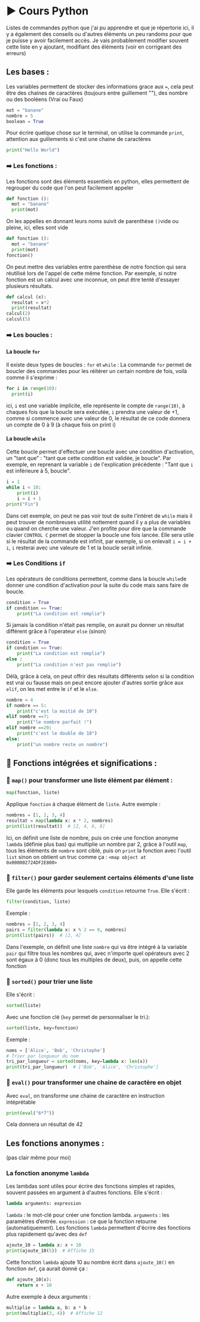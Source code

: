 # :arrow_forward: Cours Python
Listes de commandes python que j'ai pu apprendre et que je répertorie ici, il y a également des conseils ou d'autres éléments un peu randoms pour que je puisse y avoir facilement accès. Je vais probablement modifier souvent cette liste en y ajoutant, modifiant des éléments (voir en corrigeant des erreurs)
## Les bases :

Les variables permettent de stocker des informations grace aux ```=```, cela peut être des chaines de caractères (toujours entre guillement ""), des nombre ou des booléens (Vrai ou Faux)
```python
mot = "banane"
nombre = 5
boolean = True
```

Pour écrire quelque chose sur le terminal, on utilise la commande ```print```, attention aux guillements si c'est une chaine de caractères
```python
print("Hello World")
```

### :arrow_right: Les fonctions :

Les fonctions sont des éléments essentiels en python, elles permettent de regrouper du code que l'on peut facilement appeler
```python
def fonction ():
  mot = "banane"
  print(mot)
```
On les appelles en donnant leurs noms suivit de parenthèse ```()```vide ou pleine, ici, elles sont vide
```python
def fonction ():
  mot = "banane"
  print(mot)
fonction()
```
On peut mettre des variables entre parenthèse de notre fonction qui sera réutilisé lors de l'appel de cette même fonction. Par exemple, si notre fonction est un calcul avec une inconnue, on peut être tenté d'essayer plusieurs résultats.
```python
def calcul (x):
  resultat = x*2
  print(resultat)
calcul(2)
calcul(5)
```
### :arrow_right: Les boucles :
#### La boucle ```for```
Il existe deux types de boucles : ```for``` et ```while``` :
La commande ```for``` permet de boucler des commandes pour les réitérer un certain nombre de fois, voilà comme il s'exprime : 
```python
for i in range(10):
  print(i)
```
ici, ```i``` est une variable implicite, elle représente le compte de ```range(10)```, à chaques fois que la boucle sera exécutée, ```i``` prendra une valeur de +1, comme si commence avec une valeur de 0, le résultat de ce code donnera un compte de 0 à 9 (à chaque fois on print i)

#### La boucle ```while```
Cette boucle permet d'effectuer une boucle avec une condition d'activation, un "tant que" : "tant que cette condition est validée, je boucle". Par exemple, en reprenant la variable ```i``` de l'explication précédente : "Tant que ```i``` est inférieure à 5, boucle".
```python
i = 1
while i < 10:
    print(i)
    i = i + 1
print("Fin")
```
Dans cet exemple, on peut ne pas voir tout de suite l'intéret de ```while``` mais il peut trouver de nombreuses utilité nottement quand il y a plus de variables ou quand on cherche une valeur.
J'en profite pour dire que la commande clavier ```CONTROL C``` permet de stopper la boucle une fois lancée. Elle sera utile si le résultat de la commande est infinit, par exemple, si on enlevait ```i = i + i```, ```i``` resterai avec une valeure de 1 et la boucle serait infinie.

### :arrow_right: Les Conditions ```if```
Les opérateurs de conditions permettent, comme dans la boucle ```while```de donner une condition d'activation pour la suite du code mais sans faire de boucle.
```python
condition = True
if condition == True:
    print("La condition est remplie")
```
Si jamais la condition n'était pas remplie, on aurait pu donner un résultat différent grâce à l'operateur ```else``` (sinon)
```python
condition = True
if condition == True:
    print("La condition est remplie")
else :
    print("La condition n'est pas remplie")
```
Délà, grâce à cela, on peut offrir des résultats différents selon si la condition est vrai ou fausse mais on peut encore ajouter d'autres sortie grâce aux ```elif```, on les met entre le ```if``` et le ```else```.
```python
nombre = 4
if nombre == 5:
    print("c'est la moitié de 10")
elif nombre ==7:
    print("le nombre parfait !")
elif nombre ==20:
    print("c'est le double de 10")
else:
    print("un nombre reste un nombre")
```
##  :red_circle: Fonctions intégrées et significations : 
### :small_red_triangle: ```map()``` pour transformer une liste élément par élément :
```python
map(fonction, liste)
```
Applique ```fonction``` à chaque élément de ```liste```. Autre exemple : 
```python
nombres = [1, 2, 3, 4]
resultat = map(lambda x: x * 2, nombres)
print(list(resultat))  # [2, 4, 6, 8]
```
Ici, on définit une liste de nombre, puis on crée une fonction anonyme ```lambda``` (définie plus bas) qui multiplie un nombre par 2, grâce à l'outil ```map```, tous les éléments de ```nombre``` sont ciblé, puis on ```print``` la fonction avec l'outil ```list``` sinon on obtient un truc comme ça : ```<map object at 0x000002724DF2E800>```

### :small_red_triangle: ```filter()``` pour garder seulement certains éléments d'une liste
Elle garde les éléments pour lesquels ```condition``` retourne ```True```. Elle s'écrit :
```python
filter(condition, liste)
```
Exemple : 
```python
nombres = [1, 2, 3, 4]
pairs = filter(lambda x: x % 2 == 0, nombres)
print(list(pairs))  # [2, 4]
```
Dans l'exemple, on définit une liste ```nombre``` qui va être intégré à la variable ```pair``` qui filtre tous les nombres qui, avec n'importe quel opérateurs avec 2 sont égaux à 0 (donc tous les multiples de deux), puis, on appelle cette fonction

### :small_red_triangle: ```sorted()``` pour trier une liste
Elle s'écrit :
```python
sorted(liste)
```
Avec une fonction clé (```key``` permet de personnaliser le tri.):
```python
sorted(liste, key=fonction)
```
Exemple : 
```python
noms = ['Alice', 'Bob', 'Christophe']
# Trier par longueur du nom
tri_par_longueur = sorted(noms, key=lambda x: len(x))
print(tri_par_longueur)  # ['Bob', 'Alice', 'Christophe']
```

### :small_red_triangle: ```eval()``` pour transformer une chaine de caractère en objet
Avec ```eval```, on transforme une chaine de caractère en instruction intéprétable
```python
print(eval("6*7"))
```
Cela donnera un résultat de 42

## Les fonctions anonymes :
(pas clair même pour moi)
### La fonction anonyme ```lambda```
Les lambdas sont utiles pour écrire des fonctions simples et rapides, souvent passées en argument à d'autres fonctions. Elle s'écrit :
```python
lambda arguments: expression
```
```lambda``` : le mot-clé pour créer une fonction lambda.
```arguments``` : les paramètres d’entrée.
```expression``` : ce que la fonction retourne (automatiquement).
Les fonctions ```lambda``` permettent d'écrire des fonctions plus rapidement qu'avec des ```def```

```python
ajoute_10 = lambda x: x + 10
print(ajoute_10(5))  # Affiche 15
```
Cette fonction ```lambda``` ajoute 10 au nombre écrit dans ```ajoute_10()``` en fonction ```def```, ça aurait donné ça  :
```python
def ajoute_10(x):
    return x + 10
```
Autre exemple à deux arguments : 
```python
multiplie = lambda a, b: a * b
print(multiplie(3, 4))  # Affiche 12
```
